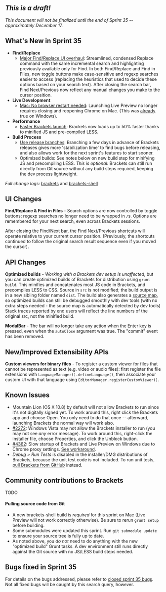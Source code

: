 _This is a draft!_
--------------------
_This document will not be finalized until the end of Sprint 35 -- approximately December 17._

What's New in Sprint 35
-----------------------
* **Find/Replace**
    * [Major Find/Replace UI overhaul](https://trello.com/c/pQb32zjf/1072-3-find-replace-ui-cleanup): Streamlined, condensed Replace command with the same incremental search and highlighting previously available only for Find. In both Find/Replace and Find in Files, new toggle buttons make case-sensitive and regexp searches easier to access (replacing the heuristics that used to decide these options based on your search text). After closing the search bar, Find Next/Previous now reflect any manual changes you make to the cursor position.
* **Live Development**
    * [Mac: No browser restart needed](https://github.com/adobe/brackets-shell/pull/359): Launching Live Preview no longer requires closing and reopening Chrome on Mac. (This was [already](https://github.com/adobe/brackets/wiki/Release-Notes:-Sprint-25) true on Windows).
* **Performance**
    * [Faster Brackets launch](https://github.com/adobe/brackets/pull/5776): Brackets now loads up to 50% faster thanks to minified JS and pre-compiled LESS.
* **Build Process**
    * [Use release branches](https://trello.com/c/nOXlN0yd/1069-1-infrastructure-support-for-release-timing): Branching a few days in advance of Brackets releases gives more 'stabilization time' to find bugs before releasing, and also allows work for the next sprint's features to start sooner.
    * Optimized builds: See notes below on new build step for minifying JS and precompiling LESS. _This is optional_: Brackets can still run directly from Git source without any build steps required, keeping the dev process lightweight.

_Full change logs:_ [brackets](https://github.com/adobe/brackets/compare/sprint-34...sprint-35#commits_bucket) and [brackets-shell](https://github.com/adobe/brackets-shell/compare/sprint-34...sprint-35#commits_bucket)


UI Changes
----------
**Find/Replace & Find in Files** - Search options are now controlled by toggle buttons; regexp searches no longer need to be wrapped in `/`s. Options are remembered for your next search, even across Brackets sessions.

After closing the Find/Next bar, the Find Next/Previous shortcuts will operate relative to your current cursor position. (Previously, the shortcuts continued to follow the original search result sequence even if you moved the cursor).

API Changes
-----------
**Optimized builds** - _Working with a Brackets dev setup is unaffected_, but you can create optimized builds of Brackets for distribution using `grunt build`. This minifies and concatenates most JS code in Brackets, and precompiles LESS to CSS. Source in `src` is not modified; the build output is in a new sibling folder named `dist`. The build also generates a [source map](http://www.html5rocks.com/en/tutorials/developertools/sourcemaps/), so optimized builds can still be debugged smoothly with dev tools (with no extra steps needed - the source map is automatically detected by dev tools) Stack traces reported by end users will reflect the line numbers of the original src, not the minified build.

**ModalBar** - The bar will no longer take any action when the Enter key is pressed, even when the `autoClose` argument was true. The "commit" event has been removed.

New/Improved Extensibility APIs
-------------------------------
**Custom viewers for binary files** - To register a custom viewer for files that cannot be represented as text (e.g. video or audio files): first register the file extensions with `LanguageManager().defineLanguage()`, then associate your custom UI with that language using `EditorManager.registerCustomViewer()`.


Known Issues
------------
* Mountain Lion (OS X 10.8) by default will not allow Brackets to run since it's not digitally signed yet. To work around this, right click the Brackets app and choose Open. You only need to do that once -- afterward, launching Brackets the normal way will work also.
* [#2272](https://github.com/adobe/brackets/issues/2272): Windows Vista may not allow the Brackets installer to run (you may not see _any_ error message). To work around this, right-click the installer file, choose Properties, and click the Unblock button.
* [#4362](https://github.com/adobe/brackets/issues/4362): Slow startup of Brackets and Live Preview on Windows due to Chrome proxy settings. [See workaround](https://support.google.com/chrome/answer/106010?hl=en).
* _Debug > Run Tests_ is disabled in the installer/DMG distributions of Brackets, because the unit test code is not included. To run unit tests, [pull Brackets from GitHub](https://github.com/adobe/brackets/wiki/How-to-Hack-on-Brackets#wiki-getcode) instead.


Community contributions to Brackets
-----------------------------------
TODO

#### Pulling source code from Git
* A new brackets-shell build is _required_ for this sprint on Mac (Live Preview will not work correctly otherwise). Be sure to rerun `grunt setup` before building.
* Some submodules were updated this sprint. Run `git submodule update` to ensure your source tree is fully up to date.
* As noted above, you _do not_ need to do anything with the new "optimized build" Grunt tasks. A dev environment still runs directly against the Git source with no JS/LESS build steps needed.


Bugs fixed in Sprint 35
-----------------------
For details on the bugs addressed, please refer to [closed sprint 35 bugs](https://github.com/adobe/brackets/issues?labels=&milestone=22&state=closed). Not all fixed bugs will be caught by this search query, however.